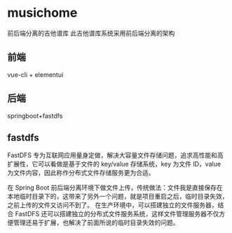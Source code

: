 # musichome
前后端分离的吉他谱库  此吉他谱库系统采用前后端分离的架构

## 前端
vue-cli + elementui
## 后端
springboot+fastdfs

## fastdfs
FastDFS 专为互联网应用量身定做，解决大容量文件存储问题，追求高性能和高扩展性，它可以看做是基于文件的 key/value 存储系统，key 为文件 ID，value 为文件内容，因此称作分布式文件存储服务更为合适。

在 Spring Boot 前后端分离环境下做文件上传，传统做法：文件我是直接保存在本地临时目录下的，这带来了另外一个问题，就是项目重启之后，临时目录失效，之前上传的文件又访问不到了。
在生产环境中，可以搭建独立的文件服务器，结合 FastDFS 还可以搭建独立的分布式文件服务系统，这样文件管理服务器不仅方便管理还易于扩展，也解决了前面所说的临时目录失效的问题。

